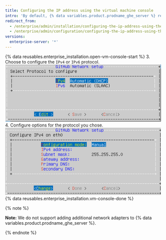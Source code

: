 ```yaml
---
title: Configuring the IP address using the virtual machine console
intro: 'By default, {% data variables.product.prodname_ghe_server %} retrieves network settings via the dynamic host configuration protocol (DHCP). If your platform supports it, or if DHCP is unavailable, you can also configure the network settings using the virtual machine console.'
redirect_from:
  - /enterprise/admin/installation/configuring-the-ip-address-using-the-virtual-machine-console
  - /enterprise/admin/configuration/configuring-the-ip-address-using-the-virtual-machine-console
versions:
  enterprise-server: '*'
---
```


{% data reusables.enterprise_installation.open-vm-console-start %}
3. Choose to configure the `IPv4` or `IPv6` protocol.
  ![Options to choose the IPv4 or the IPv6 protocol](/assets/images/enterprise/network-configuration/IPv4-or-IPv6-protocol.png)
4. Configure options for the protocol you chose.
  ![Menu with IP protocol options](/assets/images/enterprise/network-configuration/network-settings-selection.png)
{% data reusables.enterprise_installation.vm-console-done %}

{% note %}

**Note:** We do not support adding additional network adapters to {% data variables.product.prodname_ghe_server %}.

{% endnote %}
